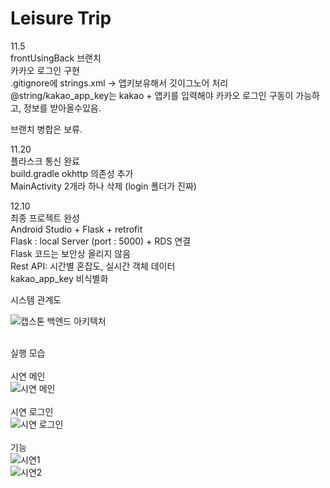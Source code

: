 # Leisure Trip

11.5 <br>
frontUsingBack 브랜치 <br>
카카오 로그인 구현<br>
.gitignore에 strings.xml -> 앱키보유해서 깃이그노어 처리<br>
@string/kakao_app_key는 kakao + 앱키를 입력해야 카카오 로그인 구동이 가능하고, 정보를 받아올수있음.<br>

브랜치 병합은 보류.

11.20 <br>
플라스크 통신 완료<br>
build.gradle okhttp 의존성 추가<br>
MainActivity 2개라 하나 삭제 (login 폴더가 진짜) <br>

12.10 <br>
최종 프로젝트 완성<br>
Android Studio + Flask + retrofit<br>
Flask : local Server (port : 5000)  + RDS 연결<br>
Flask 코드는 보안상 올리지 않음<br>
Rest API: 시간별 혼잡도, 실시간 객체 데이터<br>
kakao_app_key 비식별화<br>

시스템 관계도<br>

![캡스톤 백엔드 아키텍처](https://user-images.githubusercontent.com/70370578/206893518-7dd75908-b694-4f36-be04-da08c372bccd.png)

<br> 실행 모습<br>
<br> 시연 메인<br>
![시연 메인](https://user-images.githubusercontent.com/70370578/207311514-ec056e24-ac6e-4c0e-a2c3-a89bfc4eb2a7.jpg)<br>
<br> 시연 로그인<br>
![시연 로그인](https://user-images.githubusercontent.com/70370578/207311506-67ba23ba-b171-44c4-ae83-0bce787ae29c.jpg)<br>
<br> 기능 <br>
![시연1](https://user-images.githubusercontent.com/70370578/207311153-989ec619-cdd9-476e-a5e8-d532c8c7b071.jpg)<br>
![시연2](https://user-images.githubusercontent.com/70370578/207311145-a018d159-39b7-4351-8d69-ea45ba0d3723.jpg)<br>



